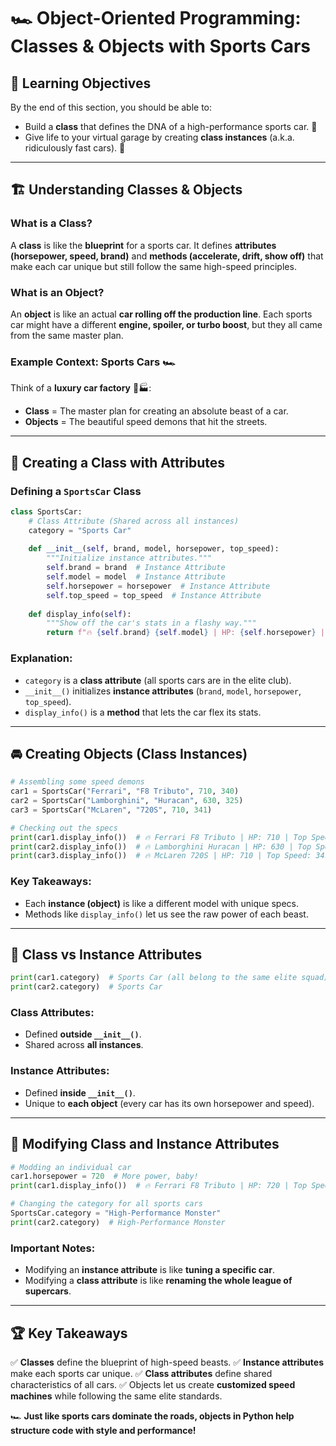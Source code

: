 # 🏎️ **Object-Oriented Programming: Classes & Objects with Sports Cars**

## 🚀 **Learning Objectives**
By the end of this section, you should be able to:
- Build a **class** that defines the DNA of a high-performance sports car. 🏁
- Give life to your virtual garage by creating **class instances** (a.k.a. ridiculously fast cars). 💨

---

## 🏗️ **Understanding Classes & Objects**
### **What is a Class?**
A **class** is like the **blueprint** for a sports car. It defines **attributes (horsepower, speed, brand)** and **methods (accelerate, drift, show off)** that make each car unique but still follow the same high-speed principles.

### **What is an Object?**
An **object** is like an actual **car rolling off the production line**. Each sports car might have a different **engine, spoiler, or turbo boost**, but they all came from the same master plan.

### **Example Context: Sports Cars** 🏎️
Think of a **luxury car factory** 🎨🏭:
- **Class** = The master plan for creating an absolute beast of a car.
- **Objects** = The beautiful speed demons that hit the streets.

---

## 🔧 **Creating a Class with Attributes**
### **Defining a `SportsCar` Class**
```python
class SportsCar:
    # Class Attribute (Shared across all instances)
    category = "Sports Car"
    
    def __init__(self, brand, model, horsepower, top_speed):
        """Initialize instance attributes."""
        self.brand = brand  # Instance Attribute
        self.model = model  # Instance Attribute
        self.horsepower = horsepower  # Instance Attribute
        self.top_speed = top_speed  # Instance Attribute
    
    def display_info(self):
        """Show off the car's stats in a flashy way."""
        return f"🔥 {self.brand} {self.model} | HP: {self.horsepower} | Top Speed: {self.top_speed} km/h 🚀"
```
### **Explanation:**
- `category` is a **class attribute** (all sports cars are in the elite club).
- `__init__()` initializes **instance attributes** (`brand`, `model`, `horsepower`, `top_speed`).
- `display_info()` is a **method** that lets the car flex its stats.

---

## 🚘 **Creating Objects (Class Instances)**
```python
# Assembling some speed demons
car1 = SportsCar("Ferrari", "F8 Tributo", 710, 340)
car2 = SportsCar("Lamborghini", "Huracan", 630, 325)
car3 = SportsCar("McLaren", "720S", 710, 341)

# Checking out the specs
print(car1.display_info())  # 🔥 Ferrari F8 Tributo | HP: 710 | Top Speed: 340 km/h 🚀
print(car2.display_info())  # 🔥 Lamborghini Huracan | HP: 630 | Top Speed: 325 km/h 🚀
print(car3.display_info())  # 🔥 McLaren 720S | HP: 710 | Top Speed: 341 km/h 🚀
```
### **Key Takeaways:**
- Each **instance (object)** is like a different model with unique specs.
- Methods like `display_info()` let us see the raw power of each beast.

---

## 📌 **Class vs Instance Attributes**
```python
print(car1.category)  # Sports Car (all belong to the same elite squad)
print(car2.category)  # Sports Car
```
### **Class Attributes:**
- Defined **outside `__init__()`**.
- Shared across **all instances**.

### **Instance Attributes:**
- Defined **inside `__init__()`**.
- Unique to **each object** (every car has its own horsepower and speed).

---

## 🏁 **Modifying Class and Instance Attributes**
```python
# Modding an individual car
car1.horsepower = 720  # More power, baby!
print(car1.display_info())  # 🔥 Ferrari F8 Tributo | HP: 720 | Top Speed: 340 km/h 🚀

# Changing the category for all sports cars
SportsCar.category = "High-Performance Monster"
print(car2.category)  # High-Performance Monster
```
### **Important Notes:**
- Modifying an **instance attribute** is like **tuning a specific car**.
- Modifying a **class attribute** is like **renaming the whole league of supercars**.

---

## 🏆 **Key Takeaways**
✅ **Classes** define the blueprint of high-speed beasts.
✅ **Instance attributes** make each sports car unique.
✅ **Class attributes** define shared characteristics of all cars.
✅ Objects let us create **customized speed machines** while following the same elite standards.

🏎️ **Just like sports cars dominate the roads, objects in Python help structure code with style and performance!**
